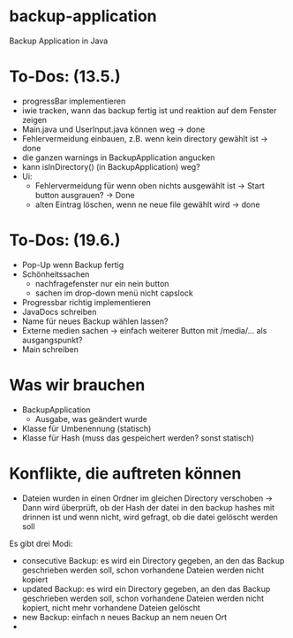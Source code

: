 # backup-application
Backup Application in Java



# To-Dos: (13.5.)
- progressBar implementieren
- iwie tracken, wann das backup fertig ist und reaktion auf dem Fenster zeigen
- Main.java und UserInput.java können weg -> done
- Fehlervermeidung einbauen, z.B. wenn kein directory gewählt ist -> done
- die ganzen warnings in BackupApplication angucken
- kann isInDirectory() (in BackupApplication) weg?
- Ui:
  - Fehlervermeidung für wenn oben nichts ausgewählt ist -> Start button ausgrauen? -> Done
  - alten Eintrag löschen, wenn ne neue file gewählt wird -> done 

# To-Dos: (19.6.)
- Pop-Up wenn Backup fertig
- Schönheitssachen
  - nachfragefenster nur ein nein button
  - sachen im drop-down menü nicht capslock
- Progressbar richtig implementieren
- JavaDocs schreiben
- Name für neues Backup wählen lassen?
- Externe medien sachen → einfach weiterer Button mit /media/... als ausgangspunkt?
- Main schreiben




# Was wir brauchen
- BackupApplication
  - Ausgabe, was geändert wurde
- Klasse für Umbenennung (statisch)
- Klasse für Hash (muss das gespeichert werden? sonst statisch)

# Konflikte, die auftreten können
- Dateien wurden in einen Ordner im gleichen Directory verschoben
→ Dann wird überprüft, ob der Hash der datei in den backup hashes mit drinnen ist 
und wenn nicht, wird gefragt, ob die datei gelöscht werden soll


Es gibt drei Modi:
- consecutive Backup: es wird ein Directory gegeben, an den das Backup geschrieben werden soll, schon vorhandene Dateien
  werden nicht kopiert
- updated Backup: es wird ein Directory gegeben, an den das Backup geschrieben werden soll, schon vorhandene Dateien
  werden nicht kopiert, nicht mehr vorhandene Dateien gelöscht
- new Backup: einfach n neues Backup an nem neuen Ort
- 